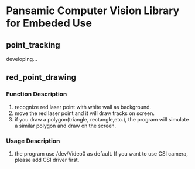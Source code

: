 # Pansamic Computer Vision Library for Embeded Use

## point_tracking

developing...

## red_point_drawing

### Function Description

1. recognize red laser point with white wall as background.
2. move the red laser point and it will draw tracks on screen.
3. if you draw a polygon(triangle, rectangle,etc.), the program will simulate a similar polygon and draw on the screen.

### Usage Description

1. the program use /dev/Video0 as default. If you want to use CSI camera, please add CSI driver first.
